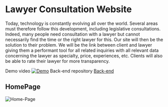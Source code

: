 # Lawyer Consultation Website
Today, technology is constantly evolving all over the world. Several areas must therefore follow this development, including legislative consultations. Indeed, many people need consultation with a lawyer but cannot necessarily find the time or the right lawyer for this. Our site will then be the solution to their problem. We will be the link between client and lawyer giving them a performant tool for all related inquiries with all relevant data concerning the lawyer as specialty, price, experiences, etc. Clients will also be able to rate their lawyer for more transparency.

Demo video [![Demo](https://img.youtube.com/vi/JJrVyw_WwYM/0.jpg)](https://www.youtube.com/watch?v=JJrVyw_WwYM)
Back-end repository [Back-end](https://github.com/slimskhab/lawyers-consultation-backend)

## HomePage
![Home-Page](https://i.ibb.co/JnnzXnR/localhost-3000-signup-2.png)
